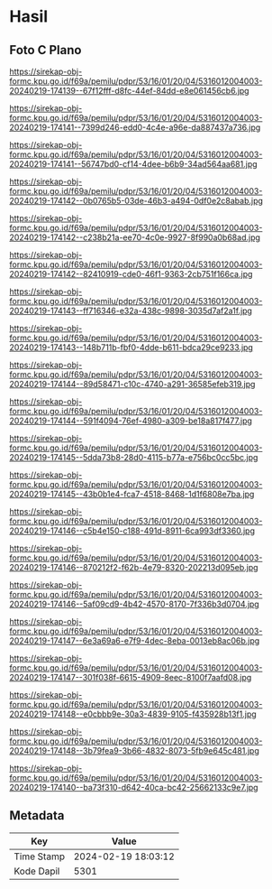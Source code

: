 # Hasil

## Foto C Plano

https://sirekap-obj-formc.kpu.go.id/f69a/pemilu/pdpr/53/16/01/20/04/5316012004003-20240219-174139--67f12fff-d8fc-44ef-84dd-e8e061456cb6.jpg

https://sirekap-obj-formc.kpu.go.id/f69a/pemilu/pdpr/53/16/01/20/04/5316012004003-20240219-174141--7399d246-edd0-4c4e-a96e-da887437a736.jpg

https://sirekap-obj-formc.kpu.go.id/f69a/pemilu/pdpr/53/16/01/20/04/5316012004003-20240219-174141--56747bd0-cf14-4dee-b6b9-34ad564aa681.jpg

https://sirekap-obj-formc.kpu.go.id/f69a/pemilu/pdpr/53/16/01/20/04/5316012004003-20240219-174142--0b0765b5-03de-46b3-a494-0df0e2c8abab.jpg

https://sirekap-obj-formc.kpu.go.id/f69a/pemilu/pdpr/53/16/01/20/04/5316012004003-20240219-174142--c238b21a-ee70-4c0e-9927-8f990a0b68ad.jpg

https://sirekap-obj-formc.kpu.go.id/f69a/pemilu/pdpr/53/16/01/20/04/5316012004003-20240219-174142--82410919-cde0-46f1-9363-2cb751f166ca.jpg

https://sirekap-obj-formc.kpu.go.id/f69a/pemilu/pdpr/53/16/01/20/04/5316012004003-20240219-174143--ff716346-e32a-438c-9898-3035d7af2a1f.jpg

https://sirekap-obj-formc.kpu.go.id/f69a/pemilu/pdpr/53/16/01/20/04/5316012004003-20240219-174143--148b711b-fbf0-4dde-b611-bdca29ce9233.jpg

https://sirekap-obj-formc.kpu.go.id/f69a/pemilu/pdpr/53/16/01/20/04/5316012004003-20240219-174144--89d58471-c10c-4740-a291-36585efeb319.jpg

https://sirekap-obj-formc.kpu.go.id/f69a/pemilu/pdpr/53/16/01/20/04/5316012004003-20240219-174144--591f4094-76ef-4980-a309-be18a817f477.jpg

https://sirekap-obj-formc.kpu.go.id/f69a/pemilu/pdpr/53/16/01/20/04/5316012004003-20240219-174145--5dda73b8-28d0-4115-b77a-e756bc0cc5bc.jpg

https://sirekap-obj-formc.kpu.go.id/f69a/pemilu/pdpr/53/16/01/20/04/5316012004003-20240219-174145--43b0b1e4-fca7-4518-8468-1d1f6808e7ba.jpg

https://sirekap-obj-formc.kpu.go.id/f69a/pemilu/pdpr/53/16/01/20/04/5316012004003-20240219-174146--c5b4e150-c188-491d-8911-6ca993df3360.jpg

https://sirekap-obj-formc.kpu.go.id/f69a/pemilu/pdpr/53/16/01/20/04/5316012004003-20240219-174146--870212f2-f62b-4e79-8320-202213d095eb.jpg

https://sirekap-obj-formc.kpu.go.id/f69a/pemilu/pdpr/53/16/01/20/04/5316012004003-20240219-174146--5af09cd9-4b42-4570-8170-7f336b3d0704.jpg

https://sirekap-obj-formc.kpu.go.id/f69a/pemilu/pdpr/53/16/01/20/04/5316012004003-20240219-174147--6e3a69a6-e7f9-4dec-8eba-0013eb8ac06b.jpg

https://sirekap-obj-formc.kpu.go.id/f69a/pemilu/pdpr/53/16/01/20/04/5316012004003-20240219-174147--301f038f-6615-4909-8eec-8100f7aafd08.jpg

https://sirekap-obj-formc.kpu.go.id/f69a/pemilu/pdpr/53/16/01/20/04/5316012004003-20240219-174148--e0cbbb9e-30a3-4839-9105-f435928b13f1.jpg

https://sirekap-obj-formc.kpu.go.id/f69a/pemilu/pdpr/53/16/01/20/04/5316012004003-20240219-174148--3b79fea9-3b66-4832-8073-5fb9e645c481.jpg

https://sirekap-obj-formc.kpu.go.id/f69a/pemilu/pdpr/53/16/01/20/04/5316012004003-20240219-174140--ba73f310-d642-40ca-bc42-25662133c9e7.jpg


## Metadata

| Key        | Value               |
| ---------- | ------------------- |
| Time Stamp | 2024-02-19 18:03:12 |
| Kode Dapil | 5301                |



